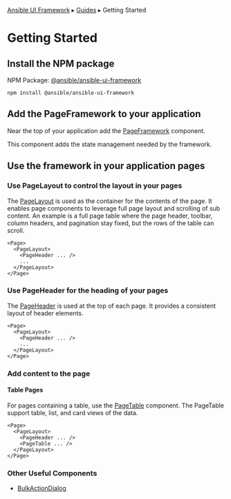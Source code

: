 [Ansible UI Framework](../Framework.md) ▸ [Guides](../Guides.md) ▸ Getting Started

# Getting Started

## Install the NPM package

NPM Package: [@ansible/ansible-ui-framework](https://www.npmjs.com/package/@ansible/ansible-ui-framework)

```
npm install @ansible/ansible-ui-framework
```

## Add the PageFramework to your application

Near the top of your application add the [PageFramework](components/PageFramework.md) component.

This component adds the state management needed by the framework.

## Use the framework in your application pages

### Use PageLayout to control the layout in your pages

The [PageLayout](components/PageLayout.md) is used as the container for the contents of the page. It enables page components to leverage full page layout and scrolling of sub content. An example is a full page table where the page header, toolbar, column headers, and pagination stay fixed, but the rows of the table can scroll.

```tsx
<Page>
  <PageLayout>
    <PageHeader ... />
    ...
  </PageLayout>
</Page>
```

### Use PageHeader for the heading of your pages

The [PageHeader](components/PageHeader.md) is used at the top of each page. It provides a consistent layout of header elements.

```tsx
<Page>
  <PageLayout>
    <PageHeader ... />
    ...
  </PageLayout>
</Page>
```

### Add content to the page

#### Table Pages

For pages containing a table, use the [PageTable](components/PageTable.md) component. The PageTable support table, list, and card views of the data.

```tsx
<Page>
  <PageLayout>
    <PageHeader ... />
    <PageTable ... />
  </PageLayout>
</Page>
```

<!-- #### Form Pages

For pages containing an input form, use the [PageForm](components/PageForm.md) component.

```tsx
<Page>
  <PageLayout>
    <PageHeader ... />
    <PageForm ... />
  </PageLayout>
</Page>
```

#### Detail Pages

TODO

#### Page sub navigation

TODO -->

### Other Useful Components

<!-- - [PageAlertToaster](components/PageAlertToaster.md) -->

- [BulkActionDialog](components/BulkActionDialog.md)
  <!-- - [BulkConfirmationDialog](components/BulkConfirmationDialog.md) -->
  <!-- - [SelectDialog](components/SelectDialog.md) -->
  <!-- - [SelectMultipleDialog](components/SelectMultipleDialog.md) -->

